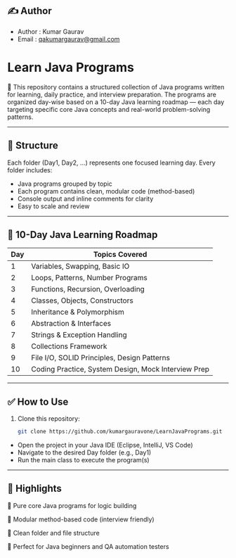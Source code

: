 
## ✍️ Author

- Author : Kumar Gaurav
- Email : qakumargaurav@gmail.com


# Learn Java Programs

🚀 This repository contains a structured collection of Java programs written for learning, daily practice, and interview preparation. The programs are organized day-wise based on a 10-day Java learning roadmap — each day targeting specific core Java concepts and real-world problem-solving patterns.

---

## 📘 Structure

Each folder (Day1, Day2, ...) represents one focused learning day. Every folder includes:

- Java programs grouped by topic
- Each program contains clean, modular code (method-based)
- Console output and inline comments for clarity
- Easy to scale and review

---

## 📅 10-Day Java Learning Roadmap

| Day | Topics Covered                         |
|-----|-----------------------------------------|
| 1   | Variables, Swapping, Basic IO           |
| 2   | Loops, Patterns, Number Programs        |
| 3   | Functions, Recursion, Overloading       |
| 4   | Classes, Objects, Constructors          |
| 5   | Inheritance & Polymorphism              |
| 6   | Abstraction & Interfaces                |
| 7   | Strings & Exception Handling            |
| 8   | Collections Framework                   |
| 9   | File I/O, SOLID Principles, Design Patterns |
| 10  | Coding Practice, System Design, Mock Interview Prep |

---

## ✅ How to Use

1. Clone this repository:
   ```bash
   git clone https://github.com/kumargauravone/LearnJavaPrograms.git
   
- Open the project in your Java IDE (Eclipse, IntelliJ, VS Code)
- Navigate to the desired Day folder (e.g., Day1)
- Run the main class to execute the program(s)

---

## 🌟 Highlights

🔹 Pure core Java programs for logic building

🔹 Modular method-based code (interview friendly)

🔹 Clean folder and file structure

🔹 Perfect for Java beginners and QA automation testers



